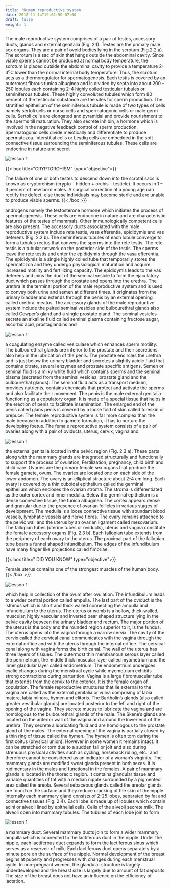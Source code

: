 ```yaml
---
title: 'Human reproductive system'
date: 2018-11-14T19:02:50-07:00
draft: false
weight: 1
---
```




The male reproductive system comprises
of a pair of testes, accessory ducts, glands and
external genitalia (Fig. 2.1).
Testes are the primary male sex organs.
They are a pair of ovoid bodies lying in the
scrotum (Fig.2.2 a). The scrotum is a sac of
skin that hangs outside the abdominal cavity.
Since viable sperms cannot be produced
at normal body temperature, the scrotum
is placed outside the abdominal cavity to
provide a temperature 2-3<sup>o</sup>C lower than the
normal internal body temperature. Thus,
the scrotum acts as a thermoregulator for
spermatogenesis.
Each testis is covered by an outermost
fibrous tunica albuginea and is divided
by septa into about 200 - 250 lobules each
containing 2-4 highly coiled testicular
tubules or seminiferous tubules. These highly
convoluted tubules which form 80 percent of
the testicular substance are the sites for sperm
production.
The stratified epithelium of the seminiferous
tubule is made of two types of cells namely sertoli
cells or nurse cells and spermatogonic cells
or male germ cells. Sertoli cells are elongated
and pyramidal and provide nourishment to
the sperms till maturation. They also secrete
inhibin, a hormone which
is involved in the negative
feedback control of sperm
production. Spermatogonic
cells divide meiotically and
differentiate to produce
spermatozoa.
Interstitial cells or
Leydig cells are embedded
in the soft connective
tissue surrounding the
seminiferous tubules.
These cells are endocrine in nature and secret

![lesson 1](/books/12-biology/zoology/unit1/bzf11.png )


{{< box title="CRYPTORCHISM" type="objective">}}

The failure of one or both testes to descend down into the scrotal sacs is
known as cryptorchism (crypto – hidden + orchis – testicle). It occurs in 1 – 3 percent of new born males. A surgical correction at a young age can rectify the defect, else these individuals may become sterile and are unable to produce viable sperms.
{{< /box >}}


androgens namely the testosterone hormone
which initiates the process of spermatogenesis.
These cells are endocrine in nature and
are characteristic features of the testes of
mammals. Other immunologically competent
cells are also present.
The accessory ducts associated
with the male reproductive system
include rete testis, vasa efferentia,
epididymis and vas deferens
(Fig. 2.2 b). The seminiferous
tubules of each lobule converge to
form a tubulus rectus that conveys
the sperms into the rete testis. The
rete testis is a tubular network on
the posterior side of the testis. The
sperms leave the rete testis and enter
the epididymis through the vasa
efferentia. The epididymis is a single
highly coiled tube that temporarily
stores the spermatozoa and they
undergo physiological maturation
and acquire increased motility and
fertilizing capacity. The epididymis
leads to the vas deferens and joins
the duct of the seminal vesicle to
form the ejaculatory duct which
passes through the prostate and
opens into the urethra. The urethra
is the terminal portion of the male
reproductive system and is used to
convey both urine and semen at
different times. It originates from the
urinary bladder and extends through
the penis by an external opening
called urethral meatus.
The accessory glands of the
male reproductive system include the paired seminal vesicles and bulbourethral
glands also called Cowper’s gland and a single
prostate gland. The seminal vesicles secrete an
alkaline fluid called seminal plasma containing
fructose sugar, ascorbic acid, prostaglandins and

![lesson 1](/books/12-biology/zoology/unit1/bzf12.png )

a coagulating enzyme called vesiculase which
enhances sperm motility. The bulbourethral
glands are inferior to the prostate and their
secretions also help in the lubrication of the penis.
The prostate encircles the urethra and is just
below the urinary bladder and secretes a slightly
acidic fluid that contains citrate, several enzymes
and prostate specific antigens. Semen or seminal
fluid is a milky white fluid which contains
sperms and the seminal plasma (secreted from
the seminal vesicles, prostate gland and the
bulbourethal glands). The seminal fluid acts as a
transport medium, provides nutrients, contains
chemicals that protect and activate the sperms
and also facilitate their movement.
The penis is the male external genitalia
functioning as a copulatory organ. It is made
of a special tissue that helps in the erection of
penis to facilitate insemination. The enlarged
end of the penis called glans penis is covered
by a loose fold of skin called foreskin or
prepuce.
The female reproductive system is far more
complex than the male because in addition
to gamete formation, it has to nurture the
developing foetus. The female reproductive
system consists of a pair of ovaries along with
a pair of oviducts, uterus, cervix, vagina and

![lesson 1](/books/12-biology/zoology/unit1/bzf13.png )

the external genitalia located in the pelvic
region (Fig. 2.3 a). These parts along with the
mammary glands are integrated structurally and
functionally to support the process of ovulation,
Fertilization, pregnancy, child birth and child
care.
Ovaries are the primary female sex organs
that produce the female gamete, ovum. The
ovaries are located one on each side of the lower
abdomen. The ovary is an elliptical structure
about 2-4 cm long. Each ovary is covered by a
thin cuboidal epithelium called the germinal
epithelium which encloses the ovarian stroma.
The stroma is differentiated as the outer cortex and
inner medulla. Below the germinal epithelium is
a dense connective tissue, the tunica albuginea.
The cortex appears dense and granular due
to the presence of ovarian follicles in various
stages of development. The medulla is a
loose connective tissue with abundant blood
vessels, lymphatic vessels and nerve fibres.
The ovary remains attached to the pelvic
wall and the uterus by an ovarian ligament
called mesovarium.
The fallopian tubes (uterine tubes or
oviducts), uterus and vagina constitute the
female accessory organs (Fig. 2.3 b). Each
fallopian tube extends from the periphery
of each ovary to the uterus. The
proximal part of the fallopian
tube bears a funnel shaped
infundibulum. The edges of the
infundibulum have many finger
like projections called fimbriae

{{< box title=" DID YOU KNOW" type="objective">}}

Female uterus contains one of the strongest muscles of the human body.
{{< /box >}}

![lesson 1](/books/12-biology/zoology/unit1/bzf14.png )


which help in collection of the ovum after
ovulation. The infundibulum leads to a wider
central portion called ampulla. The last part
of the oviduct is the isthmus which is short
and thick walled connecting the ampulla and
infundibulum to the uterus.
The uterus or womb is a hollow, thick-walled,
muscular, highly vascular and inverted pear
shaped structure lying in the pelvic cavity
between the urinary bladder and rectum. The
major portion of the uterus is the body and the
rounded region superior to it, is the fundus. The
uterus opens into the vagina through a narrow
cervix. The cavity of the cervix called the
cervical canal communicates with the vagina
through the external orifice and with the uterus
through the internal orifice. The cervical canal
along with vagina forms the birth canal.
The wall of the uterus has three layers of
tissues. The outermost thin membranous
serous layer called the perimetrium,
the middle thick muscular layer called
myometrium and the inner glandular layer
called endometrium. The endometrium
undergoes cyclic changes during the
menstrual cycle while myometrium exhibits
strong contractions during parturition.
Vagina is a large fibromuscular tube that
extends from the cervix to the exterior. It is
the female organ of copulation. The female
reproductive structures that lie external to
the vagina are called as the external genitalia or vulva comprising
of labia majora, labia
minora, hymen and
clitoris.
The Bartholin’s glands
(also called greater
vestibular glands) are
located posterior to
the left and right of the
opening of the vagina.
They secrete mucus to
lubricate the vagina and
are homologous to the bulbourethral glands
of the male. The Skene’s glands are located
on the anterior wall of the vagina and around
the lower end of the urethra. They secrete a
lubricating fluid and are homologous to the
prostate gland of the males.
The external opening of the vagina is partially
closed by a thin ring of tissue called the hymen.
The hymen is often torn during the first coitus
(physical union). However in some women it
remains intact. It can be stretched or torn due to
a sudden fall or jolt and also during strenuous
physical activities such as cycling, horseback
riding, etc., and therefore cannot be considered
as an indicator of a woman’s virginity.
The mammary glands are modified sweat
glands present in both sexes. It is rudimentary
in the males and functional in the females. A
pair of mammary glands is located in the
thoracic region. It contains glandular tissue
and variable quantities of fat with a median
nipple surrounded by a pigmented area called
the areola. Several sebaceous glands called
the areolar glands are found on the surface
and they reduce cracking of the skin of the
nipple. Internally each mammary gland
consists of 2-25 lobes, separated by fat and
connective tissues (Fig. 2.4). Each lobe is made
up of lobules which contain acini or alveoli
lined by epithelial cells. Cells of the alveoli
secrete milk. The alveoli open into mammary
tubules. The tubules of each lobe join to form

![lesson 1](/books/12-biology/zoology/unit1/bzf15.png )

a mammary duct. Several mammary ducts
join to form a wider mammary ampulla
which is connected to the lactiferous duct in
the nipple. Under the nipple, each lactiferous
duct expands to form the lactiferous sinus
which serves as a reservoir of milk. Each
lactiferous duct opens separately by a minute
pore on the surface of the nipple.
Normal development of the breast
begins at puberty and
progresses with changes
during each menstrual
cycle. In non-pregnant
women, the glandular
structure is largely
underdeveloped and
the breast size is largely
due to amount of fat
deposits. The size of
the breast does not have
an influence on the
efficiency of lactation.